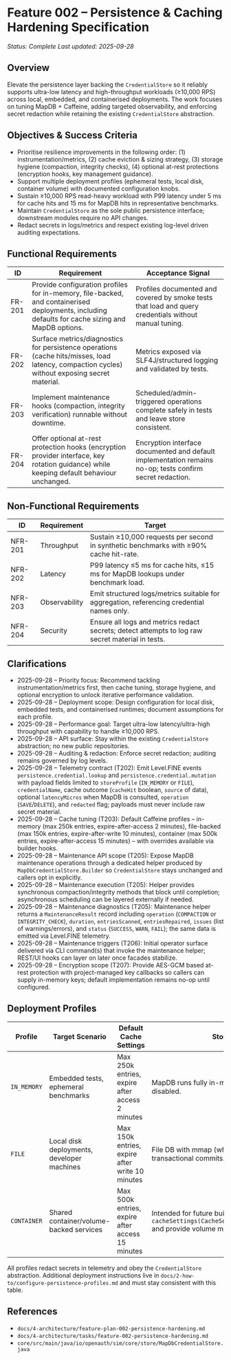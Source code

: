 # Feature 002 – Persistence & Caching Hardening Specification

_Status: Complete_
_Last updated: 2025-09-28_

## Overview
Elevate the persistence layer backing the `CredentialStore` so it reliably supports ultra-low latency and high-throughput workloads (≥10,000 RPS) across local, embedded, and containerised deployments. The work focuses on tuning MapDB + Caffeine, adding targeted observability, and enforcing secret redaction while retaining the existing `CredentialStore` abstraction.

## Objectives & Success Criteria
- Prioritise resilience improvements in the following order: (1) instrumentation/metrics, (2) cache eviction & sizing strategy, (3) storage hygiene (compaction, integrity checks), (4) optional at-rest protections (encryption hooks, key management guidance).
- Support multiple deployment profiles (ephemeral tests, local disk, container volume) with documented configuration knobs.
- Sustain ≥10,000 RPS read-heavy workload with P99 latency under 5 ms for cache hits and 15 ms for MapDB hits in representative benchmarks.
- Maintain `CredentialStore` as the sole public persistence interface; downstream modules require no API changes.
- Redact secrets in logs/metrics and respect existing log-level driven auditing expectations.

## Functional Requirements
| ID | Requirement | Acceptance Signal |
|----|-------------|-------------------|
| FR-201 | Provide configuration profiles for in-memory, file-backed, and containerised deployments, including defaults for cache sizing and MapDB options. | Profiles documented and covered by smoke tests that load and query credentials without manual tuning. |
| FR-202 | Surface metrics/diagnostics for persistence operations (cache hits/misses, load latency, compaction cycles) without exposing secret material. | Metrics exposed via SLF4J/structured logging and validated by tests. |
| FR-203 | Implement maintenance hooks (compaction, integrity verification) runnable without downtime. | Scheduled/admin-triggered operations complete safely in tests and leave store consistent. |
| FR-204 | Offer optional at-rest protection hooks (encryption provider interface, key rotation guidance) while keeping default behaviour unchanged. | Encryption interface documented and default implementation remains no-op; tests confirm secret redaction. |

## Non-Functional Requirements
| ID | Requirement | Target |
|----|-------------|--------|
| NFR-201 | Throughput | Sustain ≥10,000 requests per second in synthetic benchmarks with ≥90% cache hit-rate. |
| NFR-202 | Latency | P99 latency ≤5 ms for cache hits, ≤15 ms for MapDB lookups under benchmark load. |
| NFR-203 | Observability | Emit structured logs/metrics suitable for aggregation, referencing credential names only. |
| NFR-204 | Security | Ensure all logs and metrics redact secrets; detect attempts to log raw secret material in tests. |

## Clarifications
- 2025-09-28 – Priority focus: Recommend tackling instrumentation/metrics first, then cache tuning, storage hygiene, and optional encryption to unlock iterative performance validation.
- 2025-09-28 – Deployment scope: Design configuration for local disk, embedded tests, and containerised runtimes; document assumptions for each profile.
- 2025-09-28 – Performance goal: Target ultra-low latency/ultra-high throughput with capability to handle ≥10,000 RPS.
- 2025-09-28 – API surface: Stay within the existing `CredentialStore` abstraction; no new public repositories.
- 2025-09-28 – Auditing & redaction: Enforce secret redaction; auditing remains governed by log levels.
- 2025-09-28 – Telemetry contract (T202): Emit Level.FINE events `persistence.credential.lookup` and `persistence.credential.mutation` with payload fields limited to `storeProfile` (`IN_MEMORY` or `FILE`), `credentialName`, cache outcome (`cacheHit` boolean, `source` of data), optional `latencyMicros` when MapDB is consulted, `operation` (`SAVE`/`DELETE`), and `redacted` flag; payloads must never include raw secret material.
- 2025-09-28 – Cache tuning (T203): Default Caffeine profiles – in-memory (max 250k entries, expire-after-access 2 minutes), file-backed (max 150k entries, expire-after-write 10 minutes), container (max 500k entries, expire-after-access 15 minutes) – with overrides available via builder hooks.
- 2025-09-28 – Maintenance API scope (T205): Expose MapDB maintenance operations through a dedicated helper produced by `MapDbCredentialStore.Builder` so `CredentialStore` stays unchanged and callers opt in explicitly.
- 2025-09-28 – Maintenance execution (T205): Helper provides synchronous compaction/integrity methods that block until completion; asynchronous scheduling can be layered externally if needed.
- 2025-09-28 – Maintenance diagnostics (T205): Maintenance helper returns a `MaintenanceResult` record including `operation` (`COMPACTION` or `INTEGRITY_CHECK`), `duration`, `entriesScanned`, `entriesRepaired`, `issues` (list of warnings/errors), and `status` (`SUCCESS`, `WARN`, `FAIL`); the same data is emitted via Level.FINE telemetry.
- 2025-09-28 – Maintenance triggers (T206): Initial operator surface delivered via CLI command(s) that invoke the maintenance helper; REST/UI hooks can layer on later once facades stabilize.
- 2025-09-28 – Encryption scope (T207): Provide AES-GCM based at-rest protection with project-managed key callbacks so callers can supply in-memory keys; default implementation remains no-op until configured.

## Deployment Profiles

| Profile | Target Scenario | Default Cache Settings | Storage Notes | Override Guidance |
|---------|-----------------|------------------------|---------------|-------------------|
| `IN_MEMORY` | Embedded tests, ephemeral benchmarks | Max 250k entries, expire after access 2 minutes | MapDB runs fully in-memory; disk persistence disabled. | Use `MapDbCredentialStore.inMemory().cacheSettings(...)` to shrink footprint for unit tests or increase TTL during long benchmarks. |
| `FILE` | Local disk deployments, developer machines | Max 150k entries, expire after write 10 minutes | File DB with mmap (when supported) and transactional commits. | Override TTL if the write frequency is low; prefer `cacheExpirationStrategy(AFTER_WRITE)` for durability alignment. |
| `CONTAINER` | Shared container/volume-backed services | Max 500k entries, expire after access 15 minutes | Intended for future builder helpers; use `cacheSettings(CacheSettings.containerDefaults())` and provide volume mounts. | Adjust maximum size based on container memory limits, keeping ≥15 minutes TTL only when hit ratios stay above 90%. |

All profiles redact secrets in telemetry and obey the `CredentialStore` abstraction. Additional deployment instructions live in `docs/2-how-to/configure-persistence-profiles.md` and must stay consistent with this table.

## References
- `docs/4-architecture/feature-plan-002-persistence-hardening.md`
- `docs/4-architecture/tasks/feature-002-persistence-hardening.md`
- `core/src/main/java/io/openauth/sim/core/store/MapDbCredentialStore.java`
